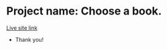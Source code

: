 # Project name: Choose a book.

<!-- <a src="https://choose-a-book.netlify.app/"/> -->
[Live site link](https://choose-a-book.netlify.app/)

- Thank you!